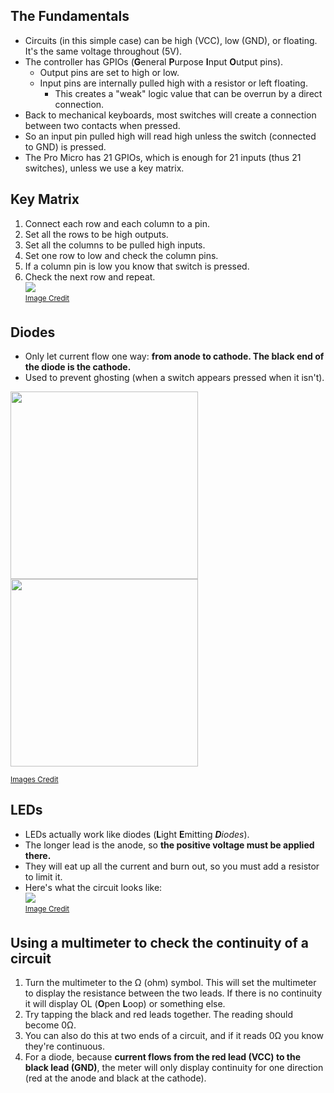## The Fundamentals
* Circuits (in this simple case) can be high (VCC), low (GND), or floating. It's the same voltage throughout (5V).
* The controller has GPIOs (**G**eneral **P**urpose **I**nput **O**utput pins).
   * Output pins are set to high or low.
   * Input pins are internally pulled high with a resistor or left floating.
      * This creates a "weak" logic value that can be overrun by a direct connection.
* Back to mechanical keyboards, most switches will create a connection between two contacts when pressed.
* So an input pin pulled high will read high unless the switch (connected to GND) is pressed.
* The Pro Micro has 21 GPIOs, which is enough for 21 inputs (thus 21 switches), unless we use a key matrix.
## Key Matrix
1. Connect each row and each column to a pin.
2. Set all the rows to be high outputs.
3. Set all the columns to be pulled high inputs.
4. Set one row to low and check the column pins.
5. If a column pin is low you know that switch is pressed.   
6. Check the next row and repeat.   
![](https://i.stack.imgur.com/No6u5.gif)   
<sup>[Image Credit](https://electronics.stackexchange.com/questions/114993/pressing-same-key-rows-at-the-same-time)</sup>
## Diodes
* Only let current flow one way: **from anode to cathode. The black end of the diode is the cathode.**
* Used to prevent ghosting (when a switch appears pressed when it isn't).

<img width="300px" src="http://blog.komar.be/wp-content/uploads/2013/09/e.png">
<img width="300px" src="http://blog.komar.be/wp-content/uploads/2013/09/f.png">

<sup>[Images Credit](http://blog.komar.be/how-to-make-a-keyboard-the-matrix/)</sup>
## LEDs
* LEDs actually work like diodes (**L**ight **E**mitting _**D**iodes_).
* The longer lead is the anode, so **the positive voltage must be applied there.**
* They will eat up all the current and burn out, so you must add a resistor to limit it.
* Here's what the circuit looks like:   
![](https://upload.wikimedia.org/wikipedia/commons/c/c9/LED_circuit.svg)   
<sup>[Image Credit](https://en.wikipedia.org/wiki/LED_circuit)</sup>
## Using a multimeter to check the continuity of a circuit
1. Turn the multimeter to the Ω (ohm) symbol. This will set the multimeter to display the resistance between the two leads. If there is no continuity it will display OL (**O**pen **L**oop) or something else.
2. Try tapping the black and red leads together. The reading should become 0Ω. 
3. You can also do this at two ends of a circuit, and if it reads 0Ω you know they're continuous.
4. For a diode, because **current flows from the red lead (VCC) to the black lead (GND)**, the meter will only display continuity for one direction (red at the anode and black at the cathode).